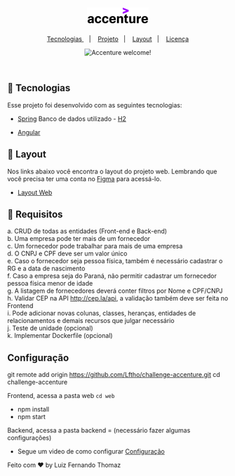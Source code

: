 <h1 align="center">
  <img src=".github/logo.png" alt="accenture" title="accenture">
</h1>

<p align="center">
  <a href="#-tecnologias"> Tecnologias </a>&nbsp;&nbsp;&nbsp;|&nbsp;&nbsp;&nbsp;
  <a href="#-projeto">Projeto</a>&nbsp;&nbsp;&nbsp;|&nbsp;&nbsp;&nbsp;
  <a href="#-layout">Layout</a>&nbsp;&nbsp;&nbsp;|&nbsp;&nbsp;&nbsp;
  <a href="#memo-licença">Licença</a>
</p>

<p align="center">
 <img src="https://img.shields.io/static/v1?label=Accenture&message=welcome&color=5F0096&labelColor=000000" alt="Accenture welcome!" />
</p>

<br>

<!-- <p align="center">
  <img alt="" src="" width="100%">
</p> -->

## 🚀 Tecnologias

Esse projeto foi desenvolvido com as seguintes tecnologias:

- [Spring](https://spring.io/) <!--Link do spring  -->
  Banco de dados utilizado - [H2](https://www.h2database.com/html/quickstart.html)

- [Angular](https://angular.io) <!-- Link do angular -->

## 🔖 Layout

Nos links abaixo você encontra o layout do projeto web. Lembrando que você precisa ter uma conta no [Figma](http://figma.com/) para acessá-lo.

- [Layout Web](https://www.figma.com/file/FHWO55aNrwrI7AqMIM0cG3/Challenge-Accenture?type=design&t=HCt8Vf8AD8DRtXb8-1)

## 🧠 Requisitos

a. CRUD de todas as entidades (Front-end e Back-end) <br />
b. Uma empresa pode ter mais de um fornecedor <br />
c. Um fornecedor pode trabalhar para mais de uma empresa<br />
d. O CNPJ e CPF deve ser um valor único<br />
e. Caso o fornecedor seja pessoa física, também é necessário cadastrar o RG e a data
de nascimento<br />
f. Caso a empresa seja do Paraná, não permitir cadastrar um fornecedor pessoa física
menor de idade<br />
g. A listagem de fornecedores deverá conter filtros por Nome e CPF/CNPJ<br />
h. Validar CEP na API http://cep.la/api, a validação também deve ser feita no Frontend<br />
i. Pode adicionar novas colunas, classes, heranças, entidades de relacionamentos e
demais recursos que julgar necessário<br />
j. Teste de unidade (opcional)<br />
k. Implementar Dockerfile (opcional)<br />

## Configuração

git remote add origin https://github.com/Lftho/challenge-accenture.git
cd challenge-accenture

Frontend, acessa a pasta web `cd web`

- npm install
- npm start

Backend, acessa a pasta backend = (necessário fazer algumas configurações)

- Segue um video de como configurar [Configuração](https://www.youtube.com/watch?v=Ge7Em4byou8&list=PLGxZ4Rq3BOBpwaVgAPxTxhdX_TfSVlTcY&index=13&pp=iAQB)

Feito com ♥ by Luiz Fernando Thomaz
